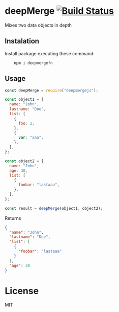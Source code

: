 # deepMerge [![Build Status](https://travis-ci.org/jesusgm/deepMerge.svg?branch=master)](https://travis-ci.org/jesusgm/deepMerge)

Mixes two data objects in depth

## Instalation

Install package executing these command:

        npm i deepmergefn

## Usage

```javascript
const deepMerge = require("deepmergejs");

const object1 = {
  name: "John",
  lastname: "Doe",
  list: [
    {
      foo: 2,
    },
    {
      var: "aaa",
    },
  ],
};

const object2 = {
  name: "John",
  age: 30,
  list: [
    {
      foobar: "lastaaa",
    },
  ],
};

const result = deepMerge(object1, object2);
```

Returns

```json
{
  "name": "John",
  "lastname": "Doe",
  "list": [
    {
      "foobar": "lastaaa"
    }
  ],
  "age": 30
}
```

# License

MIT
